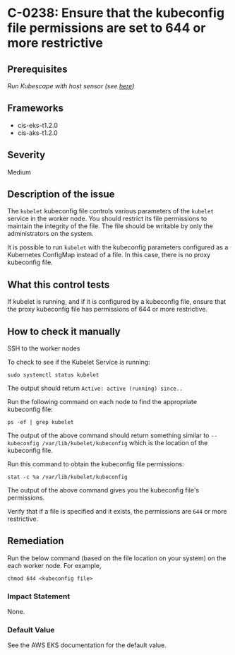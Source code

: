 # C-0238: Ensure that the kubeconfig file permissions are set to 644 or more restrictive

## Prerequisites
 *Run Kubescape with host sensor (see [here](https://hub.armo.cloud/docs/host-sensor))*
 
## Frameworks
* cis-eks-t1.2.0
* cis-aks-t1.2.0
 
## Severity
Medium

## Description of the issue
The `kubelet` kubeconfig file controls various parameters of the `kubelet` service in the worker node. You should restrict its file permissions to maintain the integrity of the file. The file should be writable by only the administrators on the system.

 It is possible to run `kubelet` with the kubeconfig parameters configured as a Kubernetes ConfigMap instead of a file. In this case, there is no proxy kubeconfig file.
 
## What this control tests 
If kubelet is running, and if it is configured by a kubeconfig file, ensure that the proxy kubeconfig file has permissions of 644 or more restrictive.
 
## How to check it manually 
SSH to the worker nodes

 To check to see if the Kubelet Service is running:

 
```
sudo systemctl status kubelet

```
 The output should return `Active: active (running) since..`

 Run the following command on each node to find the appropriate kubeconfig file:

 
```
ps -ef | grep kubelet

```
 The output of the above command should return something similar to `--kubeconfig /var/lib/kubelet/kubeconfig` which is the location of the kubeconfig file.

 Run this command to obtain the kubeconfig file permissions:

 
```
stat -c %a /var/lib/kubelet/kubeconfig

```
 The output of the above command gives you the kubeconfig file's permissions.

 Verify that if a file is specified and it exists, the permissions are `644` or more restrictive.
 
## Remediation
Run the below command (based on the file location on your system) on the each worker
node. For example,

 
```
chmod 644 <kubeconfig file>

```
 
### Impact Statement
None.
 
### Default Value
See the AWS EKS documentation for the default value.
 
